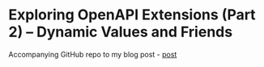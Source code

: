 # Exploring OpenAPI Extensions (Part 2) – Dynamic Values and Friends

Accompanying GitHub repo to my blog post - [post](https://taerimhan.com/exploring-openapi-extensions-part-2-dynamic-values-and-friends/)
